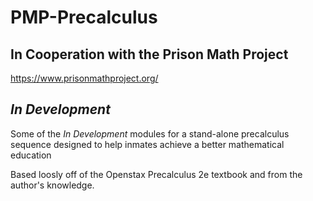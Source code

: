 # PMP-Precalculus

## In Cooperation with the Prison Math Project
https://www.prisonmathproject.org/


## *In Development*


Some of the *In Development* modules for a stand-alone precalculus sequence designed to help inmates achieve a better mathematical education

Based loosly off of the Openstax Precalculus 2e textbook and from the author's knowledge.

